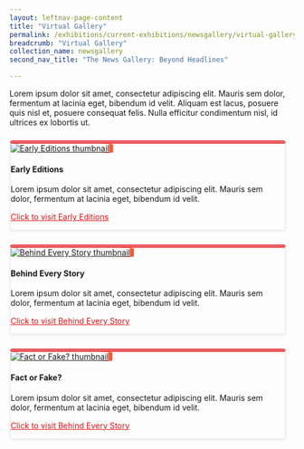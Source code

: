 ```yaml
---
layout: leftnav-page-content
title: "Virtual Gallery"
permalink: /exhibitions/current-exhibitions/newsgallery/virtual-gallery/
breadcrumb: "Virtual Gallery"
collection_name: newsgallery
second_nav_title: "The News Gallery: Beyond Headlines"

---
```


<p style="padding-bottom: 10px;">Lorem ipsum dolor sit amet, consectetur adipiscing elit. Mauris sem dolor, fermentum at lacinia eget, bibendum id velit. Aliquam est lacus, posuere quis nisl et, posuere consequat felis. Nulla efficitur condimentum nisl, id ultrices ex lobortis ut.</p>

<div class="sgds-container">
    <div class="row" style="border: 2px solid #efefef; border-top: 5px double #E21216; box-shadow: 0px 2px 3px #efefef; border-radius: 5px; margin-bottom: 25px; margin-right: 15px;">
        <div class="col is-3-desktop is-4-tablet is-7-mobile" style="margin-left: auto; margin-right: auto;">
                <a href="/exhibitions/current-exhibitions/newsgallery/virtual-gallery/early-editions/"><img src="/images/event-images/newsgallery/news-gallery-thumbnail.jpg" alt="Early Editions thumbnail" style="border-radius: 10%; box-shadow: 7px 0 #FF5733;"></a>
        </div>
        <div class="col">
                <h4>Early Editions</h4>
                <p style="margin-top: 10px;">Lorem ipsum dolor sit amet, consectetur adipiscing elit. Mauris sem dolor, fermentum at lacinia eget, bibendum id velit.</p>
                <p style="margin-top: 15px;"><a href="/exhibitions/current-exhibitions/newsgallery/virtual-gallery/early-editions/" style="color:#E21216;">Click to visit Early Editions</a></p>
        </div>
    </div>    
    <div class="row" style="border: 2px solid #efefef; border-top: 5px double #E21216; box-shadow: 0px 2px 3px #efefef; border-radius: 5px; margin-bottom: 25px; margin-right: 15px;">
        <div class="col is-3-desktop is-4-tablet is-7-mobile" style="margin-left: auto; margin-right: auto;">
                <a href="/exhibitions/current-exhibitions/newsgallery/virtual-gallery/behind-every-story/"><img src="/images/event-images/newsgallery/news-gallery-thumbnail.jpg" alt="Behind Every Story thumbnail" style="border-radius: 10%; box-shadow: 7px 0 #FF5733;"></a>
        </div>
        <div class="col">
                <h4>Behind Every Story</h4>
                <p style="margin-top: 10px;">Lorem ipsum dolor sit amet, consectetur adipiscing elit. Mauris sem dolor, fermentum at lacinia eget, bibendum id velit.</p>
                <p style="margin-top: 15px;"><a href="/exhibitions/current-exhibitions/newsgallery/virtual-gallery/behind-every-story/" style="color:#E21216;">Click to visit Behind Every Story</a></p>
        </div>
    </div>    
    <div class="row" style="border: 2px solid #efefef; border-top: 5px double #E21216; box-shadow: 0px 2px 3px #efefef; border-radius: 5px; margin-bottom: 25px; margin-right: 15px;">
        <div class="col is-3-desktop is-4-tablet is-7-mobile" style="margin-left: auto; margin-right: auto;">
                <a href="/exhibitions/current-exhibitions/newsgallery/virtual-gallery/fact-or-fake/"><img src="/images/event-images/newsgallery/news-gallery-thumbnail.jpg" alt="Fact or Fake? thumbnail" style="border-radius: 10%; box-shadow: 7px 0 #FF5733;"></a>
        </div>
        <div class="col">
                <h4>Fact or Fake?</h4>
                <p style="margin-top: 10px;">Lorem ipsum dolor sit amet, consectetur adipiscing elit. Mauris sem dolor, fermentum at lacinia eget, bibendum id velit.</p>
                <p style="margin-top: 15px;"><a href="/exhibitions/current-exhibitions/newsgallery/virtual-gallery/fact-or-fake/" style="color:#E21216;">Click to visit Behind Every Story</a></p>
        </div>
    </div>
</div>


